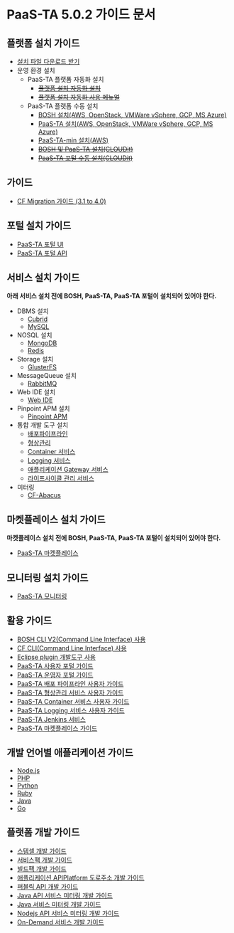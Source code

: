 # PaaS-TA 5.0.2 가이드 문서

## 플랫폼 설치 가이드
- [설치 파일 다운로드 받기](https://paas-ta.kr/download/package)
- 운영 환경 설치
  - PaaS-TA 플랫폼 자동화 설치
    - ~~[플랫폼 설치 자동화  설치](./use-guide/platform/PAAS-TA_PLATFORM_INSTALL_AUTOMATION_INSTALL_GUIDE_v1.0.md)~~
    - ~~[플랫폼 설치 자동화 사용 메뉴얼](./use-guide/platform/PAAS-TA_PLATFORM_INSTALL_AUTOMATION_USE_MANUAL_v1.0.md)~~
  - PaaS-TA 플랫폼 수동 설치
    - [BOSH 설치(AWS, OpenStack, VMWare vSphere, GCP, MS Azure)](./install-guide/bosh/PAAS-TA_BOSH2_INSTALL_GUIDE_V5.0.md)
    - [PaaS-TA 설치(AWS, OpenStack, VMWare vSphere, GCP, MS Azure)](./install-guide/paasta/PAAS-TA_CORE_INSTALL_GUIDE_V5.0.md)
    - [PaaS-TA-min 설치(AWS)](./install-guide/paasta/PAAS-TA_MIN_INSTALL_GUIDE.md)
    - ~~[BOSH 및 PaaS-TA 설치(CLOUDit)](./use-guide/platform/PAAS-TA_PLATFORM_INSTALL_AUTOMATION_CLOUDIT_v1.0.md)~~
    - ~~[PaaS-TA 포털 수동 설치(CLOUDit)](./use-guide/platform/PAAS-TA_PLATFORM_INSTALL_AUTOMATION_CLOUDIT_PORTAL_v1.0.md)~~

##  가이드
- [CF Migration 가이드 (3.1 to 4.0)](../../../Guide-4.0-ROTELLE/blob/master/PaaS_TA_4.0_migration.md)
  
## 포털 설치 가이드
- [PaaS-TA 포털 UI](./install-guide/portal/PAAS-TA_PORTAL_UI_SERVICE_INSTALL_GUIDE_V1.0.md)
- [PaaS-TA 포털 API](./install-guide/portal/PAAS-TA_PORTAL_API_SERVICE_INSTALL_GUIDE_V1.0.md)

## 서비스 설치 가이드
**아래 서비스 설치 전에 BOSH, PaaS-TA, PaaS-TA 포털이 설치되어 있어야 한다.**

- DBMS 설치
  - [Cubrid](./service-guide/dbms/PAAS-TA_CUBRID_SERVICE_INSTALL_GUIDE_V1.0.md)
  - [MySQL](./service-guide/dbms/PAAS-TA_MYSQL_SERVICE_INSTALL_GUIDE_V1.0.md)
- NOSQL 설치
  - [MongoDB](./service-guide/nosql/PAAS-TA_MONGODB_SERVICE_INSTALL_GUIDE_V1.0.md)
  - [Redis](./service-guide/nosql/PAAS-TA_ON_DEMAND_REDIS_SERVICE_INSTALL_GUIDE_V1.0.md)
- Storage 설치
  - [GlusterFS](./service-guide/storage/PAAS-TA_GLUSTERFS_SERVICE_INSTALL_GUIDE_V1.0.md)
- MessageQueue 설치
  - [RabbitMQ](./service-guide/messagequeue/PAAS-TA_RABBITMQ_SERVICE_INSTALL_GUIDE_V1.0.md)
- Web IDE 설치
  - [Web IDE](./service-guide/webide/PAAS-TA_WEB_IDE_INSTALL_GUIDE_V1.0.md)
- Pinpoint APM 설치
  - [Pinpoint APM](./service-guide/etc/PAAS-TA_PINPOINT_SERVICE_INSTALL_GUIDE_V1.0.md)  
- 통합 개발 도구 설치
  - [배포파이프라인](./service-guide/tools/PAAS-TA_DELIVERY_PIPELINE_SERVICE_INSTALL_GUIDE_V1.0.md)
  - [형상관리](./service-guide/tools/PAAS-TA_SOURCE_CONTROL_SERVICE_INSTALL_GUIDE_V1.0.md)
  - [Container 서비스](./service-guide/tools/PAAS-TA_CONTAINER_SERVICE_INSTALL_GUIDE_V2.0.md)
  - [Logging 서비스](./service-guide/tools/PAAS-TA_LOGGING_SERVICE_INSTALL_GUIDE_V1.0.md)
  - [애플리케이션 Gateway 서비스](./service-guide/tools/PAAS-TA_APPLICATION_GATEWAY_SERVICE_INSTALL_GUIDE_V1.0.md)
  - [라이프사이클 관리 서비스](./service-guide/tools/PAAS-TA_LIFECYCLE_MANAGEMENT_SERVICE_INSTALL_GUIDE_V1.0.md)
- 미터링
  - [CF-Abacus](./install-guide/metering/PAAS-TA_METERING_INSTALL_GUIDE.md)

## 마켓플레이스 설치 가이드
**마켓플레이스 설치 전에 BOSH, PaaS-TA, PaaS-TA 포털이 설치되어 있어야 한다.**

- [PaaS-TA 마켓플레이스](./service-guide/marketplace/PAAS-TA_MARKETPLACE_INSTALL_GUIDE_V1.0.md)

## 모니터링 설치 가이드
- [PaaS-TA 모니터링](./service-guide/monitoring/PAAS-TA_MONITORING_INSTALL_GUIDE_V5.0.md)

## 활용 가이드
- [BOSH CLI V2(Command Line Interface) 사용](../../../Guide-4.0-ROTELLE/blob/master/Use-Guide/Bosh/PaaS-TA_BOSH_CLI_V2_사용자_가이드v1.0.md)
- [CF CLI(Command Line Interface) 사용](../../../Guide-1.0-Spaghetti-/blob/master/Use-Guide/OpenPaas%20CLi%20가이드.md)
- [Eclipse plugin 개발도구 사용](../../../Guide-1.0-Spaghetti-/blob/master/Use-Guide/Open%20PaaS%20개발환경%20사용%20가이드.md)
- [PaaS-TA 사용자 포털 가이드](./use-guide/portal/PAAS-TA_USER_PORTAL_USE_GUIDE_V1.1.md)
- [PaaS-TA 운영자 포털 가이드](./use-guide/portal/PAAS-TA_ADMIN_PORTAL_USE_GUIDE_V1.1.md)
- [PaaS-TA 배포 파이프라인 사용자 가이드](./use-guide/tools/PAAS-TA_DELIVERY_PIPELINE_SERVICE_USE_GUIDE_V1.0.md)
- [PaaS-TA 형상관리 서비스 사용자 가이드](./use-guide/tools/PAAS-TA_SOURCE_CONTROL_SERVICE_USE_GUIDE_V1.0.md)
- [PaaS-TA Container 서비스 사용자 가이드](./use-guide/tools/PAAS-TA_CONTAINER_SERVICE_USE_GUIDE_V2.0.md)
- [PaaS-TA Logging 서비스 사용자 가이드](./use-guide/tools/PAAS-TA_LOGGING_SERVICE_USE_GUIDE_V1.0.md)
- [PaaS-TA Jenkins 서비스](./use-guide/tools/PAAS-TA_JENKINS_SERVICE_USER_GUIDE.md)
- [PaaS-TA 마켓플레이스 가이드](./use-guide/marketplace/PAAS-TA_MARKETPLACE_USE_GUIDE_V1.0.md)
## 개발 언어별 애플리케이션 가이드
- [Node.js](../../../Guide-1.0-Spaghetti-/blob/master/Sample-App-Guide/OpenPaaS_PaaSTA_Application_Nodejs_develope_guide.md)
- [PHP](../../../Guide-1.0-Spaghetti-/blob/master/Sample-App-Guide/OpenPaaS_PaaSTA_Application_PHP_develope_guide.md)
- [Python](../../../Guide-1.0-Spaghetti-/blob/master/Sample-App-Guide/OpenPaaS_PaaSTA_Application_Python_develope_guide.md)
- [Ruby](../../../Guide-1.0-Spaghetti-/blob/master/Sample-App-Guide/OpenPaaS_PaaSTA_Application_Ruby_develope_guide.md)
- [Java](../../../Guide-1.0-Spaghetti-/blob/master/Sample-App-Guide/OpenPaaS_PaaSTA_Application_Java_develope_guide.md)
- [Go](../../../Guide-1.0-Spaghetti-/blob/master/Sample-App-Guide/OpenPaaS_PaaSTA_Application_Go_develope_guide.md)

## 플랫폼 개발 가이드
- [스템셀 개발 가이드](../../../Guide-1.0-Spaghetti-/blob/master/Development-Guide/OpenPaaS_PaaSTA_Build_Stemcell_guide.md)
- [서비스팩 개발 가이드](../../../Guide-1.0-Spaghetti-/blob/master/Development-Guide/ServicePack_develope_guide.md)
- [빌드팩 개발 가이드](../../../Guide-1.0-Spaghetti-/blob/master/Development-Guide/Buildpack_develope_guide.md)
- [애플리케이션 APIPlatform 도로주소 개발 가이드](../../../Guide-1.0-Spaghetti-/blob/master/Development-Guide/Application_APIPlatform_dorojuso_devlope_guide.md)
- [퍼블릭 API 개발 가이드](../../../Guide-1.0-Spaghetti-/blob/master/Development-Guide/PublicAPI_devlope_guide.md)
- [Java API 서비스 미터링 개발 가이드](../../../Guide-2.0-Linguine-/blob/master/Development-Guide/PaaS-TA_Java_API_서비스_미터링_개발_가이드.md)
- [Java 서비스 미터링 개발 가이드](../../../Guide-2.0-Linguine-/blob/master/Development-Guide/PaaS-TA_Java_서비스_미터링_개발_가이드.md)
- [Nodejs API 서비스 미터링 개발 가이드](../../../Guide-2.0-Linguine-/blob/master/Development-Guide/PaaS-TA_Node.js_API_미터링_개발_가이드.md)
- [On-Demand 서비스 개발 가이드](./deployment-guide/on-demand/ON_DEMAND_DEPLOYMENT_GUIDE.md)
